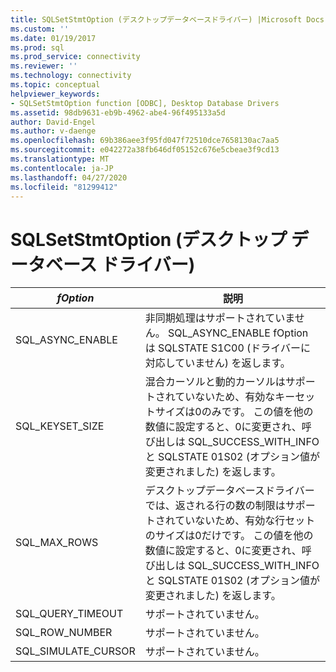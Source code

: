 ```yaml
---
title: SQLSetStmtOption (デスクトップデータベースドライバー) |Microsoft Docs
ms.custom: ''
ms.date: 01/19/2017
ms.prod: sql
ms.prod_service: connectivity
ms.reviewer: ''
ms.technology: connectivity
ms.topic: conceptual
helpviewer_keywords:
- SQLSetStmtOption function [ODBC], Desktop Database Drivers
ms.assetid: 98db9631-eb9b-4962-abe4-96f495133a5d
author: David-Engel
ms.author: v-daenge
ms.openlocfilehash: 69b386aee3f95fd047f72510dce7658130ac7aa5
ms.sourcegitcommit: e042272a38fb646df05152c676e5cbeae3f9cd13
ms.translationtype: MT
ms.contentlocale: ja-JP
ms.lasthandoff: 04/27/2020
ms.locfileid: "81299412"
---
```

# <a name="sqlsetstmtoption-desktop-database-drivers"></a>SQLSetStmtOption (デスクトップ データベース ドライバー)

|*fOption*|説明|  
|---------------|--------------|  
|SQL_ASYNC_ENABLE|非同期処理はサポートされていません。 SQL_ASYNC_ENABLE fOption は SQLSTATE S1C00 (ドライバーに対応していません) を返します。|  
|SQL_KEYSET_SIZE|混合カーソルと動的カーソルはサポートされていないため、有効なキーセットサイズは0のみです。 この値を他の数値に設定すると、0に変更され、呼び出しは SQL_SUCCESS_WITH_INFO と SQLSTATE 01S02 (オプション値が変更されました) を返します。|  
|SQL_MAX_ROWS|デスクトップデータベースドライバーでは、返される行の数の制限はサポートされていないため、有効な行セットのサイズは0だけです。 この値を他の数値に設定すると、0に変更され、呼び出しは SQL_SUCCESS_WITH_INFO と SQLSTATE 01S02 (オプション値が変更されました) を返します。|  
|SQL_QUERY_TIMEOUT|サポートされていません。|  
|SQL_ROW_NUMBER|サポートされていません。|  
|SQL_SIMULATE_CURSOR|サポートされていません。|
